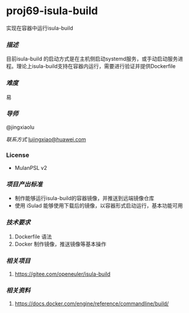 # proj69-isula-build

实现在容器中运行isula-build

### *描述*  

目前isula-build 的启动方式是在主机侧启动systemd服务，或手动启动服务进程。理论上isula-build支持在容器内运行，需要进行验证并提供Dockerfile

### *难度*  

易

### *导师*  

@jingxiaolu

*联系方式*  lujingxiao@huawei.com

### License

- MulanPSL v2

### *项目产出标准*

- 制作能够运行isula-build的容器镜像，并推送到远端镜像仓库
- 使用 iSulad 能够使用下载后的镜像，以容器形式启动运行，基本功能可用

### *技术要求*

1. Dockerfile 语法
2. Docker 制作镜像，推送镜像等基本操作

### *相关项目*

1. https://gitee.com/openeuler/isula-build

### *相关资料*

1. https://docs.docker.com/engine/reference/commandline/build/
